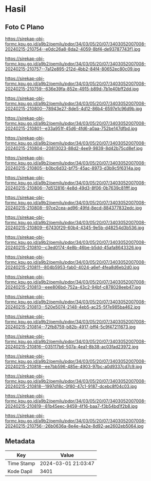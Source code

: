 # Hasil

## Foto C Plano

https://sirekap-obj-formc.kpu.go.id/a9b2/pemilu/pdpr/34/03/05/20/07/3403052007008-20240215-210754--e0dc26a8-8da2-4059-8bf4-de93787743f1.jpg

https://sirekap-obj-formc.kpu.go.id/a9b2/pemilu/pdpr/34/03/05/20/07/3403052007008-20240215-210757--7a12e895-212d-4bb2-84f4-80652ec80c09.jpg

https://sirekap-obj-formc.kpu.go.id/a9b2/pemilu/pdpr/34/03/05/20/07/3403052007008-20240215-210759--636e39fa-852e-4915-b89d-7b1e40bff2dd.jpg

https://sirekap-obj-formc.kpu.go.id/a9b2/pemilu/pdpr/34/03/05/20/07/3403052007008-20240215-210800--78943e27-8de5-4d12-86b4-6597e1c96d9b.jpg

https://sirekap-obj-formc.kpu.go.id/a9b2/pemilu/pdpr/34/03/05/20/07/3403052007008-20240215-210801--e33a951f-45d6-4fd6-a0aa-752be147dfbd.jpg

https://sirekap-obj-formc.kpu.go.id/a9b2/pemilu/pdpr/34/03/05/20/07/3403052007008-20240215-210804--20813023-88d2-4ee9-9839-8d42b75cd8ef.jpg

https://sirekap-obj-formc.kpu.go.id/a9b2/pemilu/pdpr/34/03/05/20/07/3403052007008-20240215-210805--b0bc6d32-bf75-45ac-8973-d3b9c5f6314a.jpg

https://sirekap-obj-formc.kpu.go.id/a9b2/pemilu/pdpr/34/03/05/20/07/3403052007008-20240215-210806--7d512816-4e8d-49d3-8f06-0b7639c81fff.jpg

https://sirekap-obj-formc.kpu.go.id/a9b2/pemilu/pdpr/34/03/05/20/07/3403052007008-20240215-210808--97ce2cea-ad96-49fd-8ecd-884377832edc.jpg

https://sirekap-obj-formc.kpu.go.id/a9b2/pemilu/pdpr/34/03/05/20/07/3403052007008-20240215-210809--67430f29-60b4-4345-9e5b-d48254d3b536.jpg

https://sirekap-obj-formc.kpu.go.id/a9b2/pemilu/pdpr/34/03/05/20/07/3403052007008-20240215-210810--c3ed0174-4e8b-46be-b5dd-45afa8643326.jpg

https://sirekap-obj-formc.kpu.go.id/a9b2/pemilu/pdpr/34/03/05/20/07/3403052007008-20240215-210811--804b5953-fab0-4024-a6ef-4fea8d6eb2d0.jpg

https://sirekap-obj-formc.kpu.go.id/a9b2/pemilu/pdpr/34/03/05/20/07/3403052007008-20240215-210813--eee806bd-752a-43c2-94bf-c878028eeb47.jpg

https://sirekap-obj-formc.kpu.go.id/a9b2/pemilu/pdpr/34/03/05/20/07/3403052007008-20240215-210813--520e5074-2148-4eb5-ac25-5f7e985ba462.jpg

https://sirekap-obj-formc.kpu.go.id/a9b2/pemilu/pdpr/34/03/05/20/07/3403052007008-20240215-210814--72fb8759-b82b-4917-bff4-5c9f47211673.jpg

https://sirekap-obj-formc.kpu.go.id/a9b2/pemilu/pdpr/34/03/05/20/07/3403052007008-20240215-210816--035117b6-507a-4ea1-8b38-ac03fad23972.jpg

https://sirekap-obj-formc.kpu.go.id/a9b2/pemilu/pdpr/34/03/05/20/07/3403052007008-20240215-210818--ee7bb596-485e-4903-97bc-a0d9337cd7c9.jpg

https://sirekap-obj-formc.kpu.go.id/a9b2/pemilu/pdpr/34/03/05/20/07/3403052007008-20240215-210818--1997d18c-0f80-47c1-9187-dcebc8f04c03.jpg

https://sirekap-obj-formc.kpu.go.id/a9b2/pemilu/pdpr/34/03/05/20/07/3403052007008-20240215-210819--81b45eec-9459-4f16-baa7-f3b54bd1f2b8.jpg

https://sirekap-obj-formc.kpu.go.id/a9b2/pemilu/pdpr/34/03/05/20/07/3403052007008-20240215-210756--26b0636a-8e4e-4a2e-8d92-ae2602eb5064.jpg


## Metadata

| Key        | Value               |
| ---------- | ------------------- |
| Time Stamp | 2024-03-01 21:03:47 |
| Kode Dapil | 3401                |



